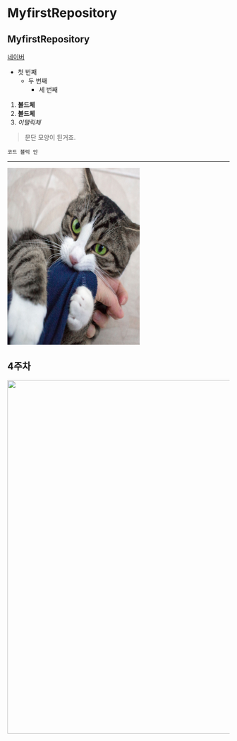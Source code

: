 # MyfirstRepository
## MyfirstRepository

[네이버](https://naver.com)

- 첫 번째
  - 두 번째
    - 세 번째
   
1. **볼드체**
2. __볼드체__
3. *이탤릭체*

>문단 모양이 된거죠.
>

```
코드 블럭 안
```
* * *

<img width="300" height="400" src="./png/cat.png"></ing>

## 4주차 
<img width="600" height="800" src="./png/4주차과제.png"></ing>
